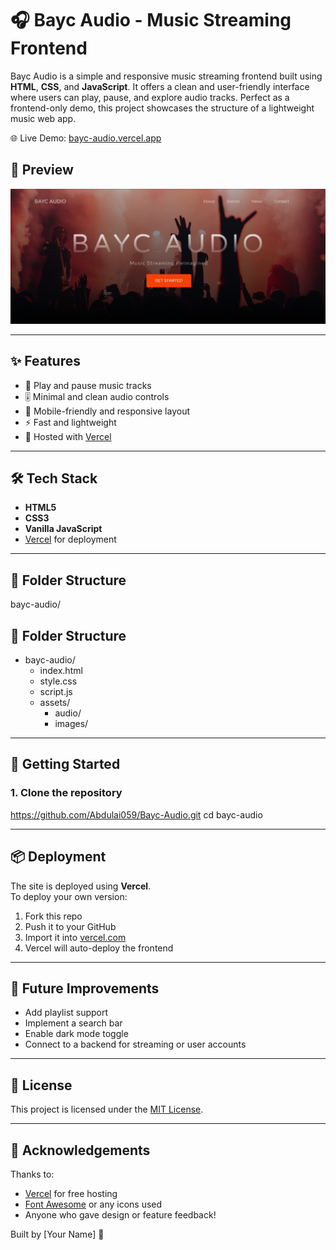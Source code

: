 # 🎧 Bayc Audio - Music Streaming Frontend

Bayc Audio is a simple and responsive music streaming frontend built using **HTML**, **CSS**, and **JavaScript**. It offers a clean and user-friendly interface where users can play, pause, and explore audio tracks. Perfect as a frontend-only demo, this project showcases the structure of a lightweight music web app.

🌐 Live Demo: [bayc-audio.vercel.app](https://bayc-audio.vercel.app/)

## 📸 Preview

![Bayc Audio Screenshot](Screenshot/home%20page.png)



---

## ✨ Features

- 🎵 Play and pause music tracks
- 🎚️ Minimal and clean audio controls
- 📱 Mobile-friendly and responsive layout
- ⚡ Fast and lightweight
- 🚀 Hosted with [Vercel](https://vercel.com/)

---

## 🛠️ Tech Stack

- **HTML5**
- **CSS3**
- **Vanilla JavaScript**
- [Vercel](https://vercel.com/) for deployment

---

## 📁 Folder Structure

bayc-audio/
## 📁 Folder Structure

- bayc-audio/
  - index.html
  - style.css
  - script.js
  - assets/
    - audio/
    - images/


---




## 🚀 Getting Started

### 1. Clone the repository

https://github.com/Abdulai059/Bayc-Audio.git
cd bayc-audio



---

## 📦 Deployment

The site is deployed using **Vercel**.  
To deploy your own version:

1. Fork this repo
2. Push it to your GitHub
3. Import it into [vercel.com](https://vercel.com/)
4. Vercel will auto-deploy the frontend

---

## 🧪 Future Improvements

- Add playlist support
- Implement a search bar
- Enable dark mode toggle
- Connect to a backend for streaming or user accounts

---

## 📄 License

This project is licensed under the [MIT License](LICENSE).

---

## 🙌 Acknowledgements

Thanks to:
- [Vercel](https://vercel.com) for free hosting
- [Font Awesome](https://fontawesome.com) or any icons used
- Anyone who gave design or feature feedback!

Built by [Your Name] 🖤







